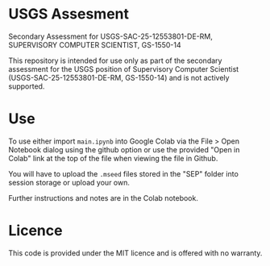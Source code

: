 # USGS Assesment
Secondary Assessment for USGS-SAC-25-12553801-DE-RM, SUPERVISORY COMPUTER SCIENTIST, GS-1550-14

This repository is intended for use only as part of the secondary assessment for the USGS position of Supervisory Computer Scientist (USGS-SAC-25-12553801-DE-RM, GS-1550-14) and is not actively supported.

# Use
To use either import `main.ipynb` into Google Colab via the File > Open Notebook dialog using the github option or use the provided "Open in Colab" link at the top of the file when viewing the file in Github.

You will have to upload the `.mseed` files stored in the "SEP" folder into session storage or upload your own.

Further instructions and notes are in the Colab notebook.

# Licence
This code is provided under the MIT licence and is offered with no warranty.
